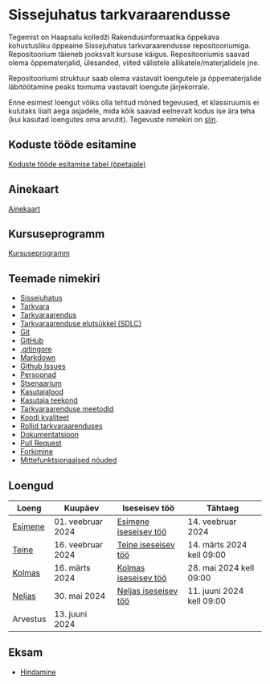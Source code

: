 # Sissejuhatus tarkvaraarendusse

Tegemist on Haapsalu kolledži Rakendusinformaatika õppekava kohustusliku õppeaine Sissejuhatus tarkvaraarendusse repositooriumiga. Repositoorium täieneb jooksvalt kursuse käigus. Repositooriumis saavad olema õppematerjalid, ülesanded, viited välistele allikatele/materjalidele jne.

Repositooriumi struktuur saab olema vastavalt loengutele ja õppematerjalide läbitöötamine peaks toimuma vastavalt loengute järjekorrale.

Enne esimest loengut võiks olla tehtud mõned tegevused, et klassiruumis ei kulutaks liialt aega asjadele, mida kõik saavad eelnevalt kodus ise ära teha (kui kasutad loengutes oma arvutit). Tegevuste nimekiri on [siin](lessons/enne_loenguid.md).

## Koduste tööde esitamine

[Koduste tööde esitamise tabel (õpetajale)](https://docs.google.com/spreadsheets/d/1nQHGV_-T3g5AZgdZ8NJBsLq_kFgqQMBoCDQNIkoTBfA/edit?usp=sharing)

## Ainekaart

[Ainekaart](docs/ainekaart.md)

## Kursuseprogramm

[Kursuseprogramm](docs/kursuseprogramm.md)

## Teemade nimekiri

- [Sissejuhatus](concepts/sissejuhatus/README.md)
- [Tarkvara](concepts/tarkvara/README.md)
- [Tarkvaraarendus](concepts/tarkvaraarendus/README.md)
- [Tarkvaraarenduse elutsükkel (SDLC)](concepts/SDLC/README.md)
- [Git](concepts/git/README.md)
- [GitHub](concepts/github/README.md)
- [.gitingore](concepts/gitignore/README.md)
- [Markdown](concepts/markdown/README.md)
- [Github Issues](concepts/githubissues/README.md)
- [Persoonad](concepts/persoona/README.md)
- [Stsenaarium](concepts/stsenaarium/README.md)
- [Kasutajalood](concepts/kasutajalugu/README.md)
- [Kasutaja teekond](concepts/kasutajateekond/README.md)
- [Tarkvaraarenduse meetodid](concepts/arendusmeetodid/README.md)
- [Koodi kvaliteet](concepts/koodikvaliteet/README.md)
- [Rollid tarkvaraarenduses](concepts/rollid/README.md)
- [Dokumentatsioon](concepts/dokumentatsioon/README.md)
- [Pull Request](concepts/pullrequest/README.md)
- [Forkimine](concepts/fork/README.md)
- [Mittefunktsionaalsed nõuded](concepts/mittefunktsionaalsednouded/README.md)

## Loengud

| Loeng | Kuupäev | Iseseisev töö | Tähtaeg |
|-------|---------|----------------|---------|
| [Esimene](lessons/loeng_01/README.md) | 01. veebruar 2024 | [Esimene iseseisev töö](lessons/loeng_01/kodune_01.md) | 14. veebruar 2024 |
| [Teine](lessons/loeng_02/README.md) | 16. veebruar 2024 | [Teine iseseisev töö](lessons/loeng_02/kodune_02.md) | 14. märts 2024 kell 09:00 |
| [Kolmas](lessons/loeng_03/README.md) | 16. märts 2024 | [Kolmas iseseisev töö](lessons/loeng_03/kodune_03.md) | 28. mai 2024 kell 09:00 |
| [Neljas](lessons/loeng_04/README.md) | 30. mai 2024 | [Neljas iseseisev töö](lessons/loeng_04/kodune_04.md) | 11. juuni 2024 kell 09:00 |
| Arvestus | 13. juuni 2024 |  |  |

## Eksam

- [Hindamine]()
